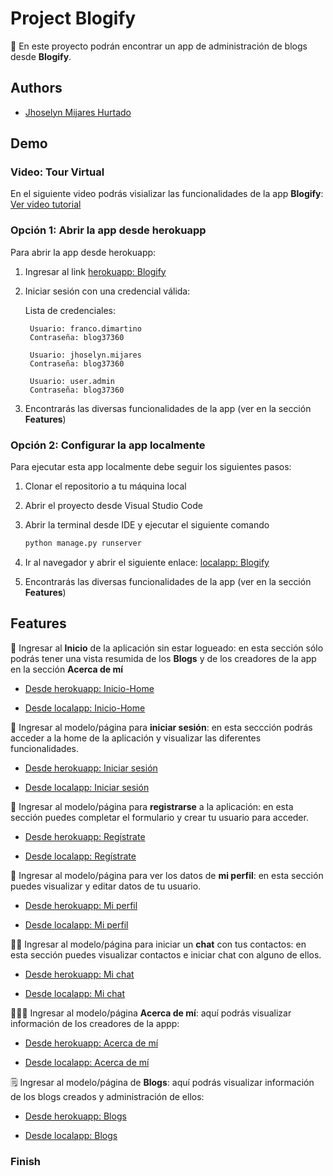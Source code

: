 
# Project Blogify

🚀 En este proyecto podrán encontrar un app de administración de blogs desde **Blogify**.

## Authors

- [Jhoselyn Mijares Hurtado](https://www.github.com/jhosymijares)

## Demo

### Video: Tour Virtual

  En el siguiente video podrás visializar las funcionalidades de la app **Blogify**: [Ver video tutorial](https://my-blogify.herokuapp.com/blogify/)

### Opción 1: Abrir la app desde herokuapp

  Para abrir la app desde herokuapp:

  1. Ingresar al link [herokuapp: Blogify](https://my-blogify.herokuapp.com/blogify/)
  2. Iniciar sesión con una credencial válida:

      Lista de credenciales:

          Usuario: franco.dimartino
          Contraseña: blog37360

          Usuario: jhoselyn.mijares
          Contraseña: blog37360

          Usuario: user.admin
          Contraseña: blog37360

  3. Encontrarás las diversas funcionalidades de la app (ver en la sección **Features**)

### Opción 2: Configurar la app localmente

  Para ejecutar esta app localmente debe seguir los siguientes pasos:

  1. Clonar el repositorio a tu máquina local
  2. Abrir el proyecto desde Visual Studio Code
  3. Abrir la terminal desde IDE y ejecutar el siguiente comando

      ```bash
      python manage.py runserver
      ```

  4. Ir al navegador y abrir el siguiente enlace: [localapp: Blogify](http://localhost:8000/blogify/)

  5. Encontrarás las diversas funcionalidades de la app (ver en la sección **Features**)

## Features

👀 Ingresar al **Inicio** de la aplicación sin estar logueado: en esta sección sólo podrás tener una vista resumida de los **Blogs** y de los creadores de la app en la sección **Acerca de mí**

  - [Desde herokuapp: Inicio-Home](https://my-blogify.herokuapp.com/blogify/)

  - [Desde localapp: Inicio-Home](http://localhost:8000/blogify/)
  

🔐 Ingresar al modelo/página para **iniciar sesión**: en esta seccción podrás acceder a la home de la aplicación y visualizar las diferentes funcionalidades.

  - [Desde herokuapp: Iniciar sesión](https://my-blogify.herokuapp.com/accounts/login/)

  - [Desde localapp: Iniciar sesión](http://localhost:8000/blogify/accounts/login/)


🦾 Ingresar al modelo/página para **registrarse** a la aplicación: en esta sección puedes completar el formulario y crear tu usuario para acceder.

  - [Desde herokuapp: Regístrate](https://my-blogify.herokuapp.com/accounts/signup/)

  - [Desde localapp: Regístrate](http://localhost:8000/blogify/accounts/signup/)


🤩 Ingresar al modelo/página para ver los datos de **mi perfil**: en esta sección puedes visualizar y editar datos de tu usuario.

  - [Desde herokuapp: Mi perfil](https://my-blogify.herokuapp.com/accounts/profile/)

  - [Desde localapp: Mi perfil](http://localhost:8000/blogify/accounts/profile/)


🙌🏼 Ingresar al modelo/página para iniciar un **chat** con tus contactos: en esta sección puedes visualizar contactos e iniciar chat con alguno de ellos.

  - [Desde herokuapp: Mi chat](https://my-blogify.herokuapp.com/blogify/chat/)

  - [Desde localapp: Mi chat](http://localhost:8000/blogify/chat/)


🙋🏻‍♀️ Ingresar al modelo/página **Acerca de mí**: aquí podrás visualizar información de los creadores de la appp:

  - [Desde herokuapp: Acerca de mí](https://my-blogify.herokuapp.com/blogify/acerca-de-mi)

  - [Desde localapp: Acerca de mí](http://localhost:8000/blogify/acerca-de-mi)
  

🗒 Ingresar al modelo/página de **Blogs**: aquí podrás visualizar información de los blogs creados y administración de ellos:

  - [Desde herokuapp: Blogs](https://my-blogify.herokuapp.com/blogify/blogs)

  - [Desde localapp: Blogs](http://localhost:8000/blogify/blogs)
  

### Finish
